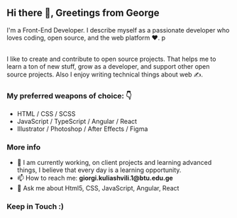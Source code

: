 <h2>Hi there 👋, Greetings from George</h2>
I'm a Front-End Developer. I describe myself as a passionate developer who loves coding, open source, and the web platform ❤️. p
<br>
<br>

I like to create and contribute to open source projects. That helps me to learn a ton of new stuff,  grow as a developer, and support other open source projects. Also I enjoy writing technical things about web ✍️.

<h3>My preferred weapons of choice: 👇</h3>
<ul>
<li>HTML / CSS / SCSS</li>
<li>JavaScript / TypeScript / Angular / React</li>
<li>Illustrator / Photoshop / After Effects / Figma </li>

  </ul>

<h3>More info</h3>
<ul>
<li>🌱 I am currently working, on client projects and learning advanced things, I believe that every day is a learning opportunity.</li>
  <li>📫 How to reach me: <b> giorgi.kuliashvili.1@btu.edu.ge </b> </li>
<li>💬 Ask me about Html5, CSS, JavaScript, Angular, React</li>
  </ul>


<h3>Keep in Touch :)</h3>

